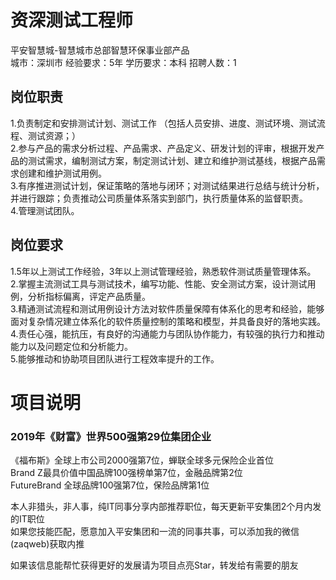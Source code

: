 # 资深测试工程师
平安智慧城-智慧城市总部智慧环保事业部产品  
城市：深圳市 经验要求：5年 学历要求：本科  招聘人数：1

## 岗位职责
1.负责制定和安排测试计划、测试工作 （包括人员安排、进度、测试环境、测试流程、测试资源；）   
2.参与产品的需求分析过程、产品需求、产品定义、研发计划的评审，根据开发产品的测试需求，编制测试方案，制定测试计划、建立和维护测试基线，根据产品需求创建和维护测试用例。   
3.有序推进测试计划，保证策略的落地与闭环；对测试结果进行总结与统计分析，并进行跟踪；负责推动公司质量体系落实到部门，执行质量体系的监督职责。   
4.管理测试团队。

## 岗位要求
1.5年以上测试工作经验，3年以上测试管理经验，熟悉软件测试质量管理体系。   
2.掌握主流测试工具与测试技术，编写功能、性能、安全测试方案，设计测试用例，分析指标偏离，评定产品质量。   
3.精通测试流程和测试用例设计方法对软件质量保障有体系化的思考和经验，能够面对复杂情况建立体系化的软件质量控制的策略和模型，并具备良好的落地实践。   
4.责任心强，能抗压，有良好的沟通能力与团队协作能力，有较强的执行力和推动能力以及问题定位和分析能力。   
5.能够推动和协助项目团队进行工程效率提升的工作。

# 项目说明

### 2019年《财富》世界500强第29位集团企业
《福布斯》全球上市公司2000强第7位，蝉联全球多元保险企业首位  
Brand Z最具价值中国品牌100强榜单第7位，金融品牌第2位  
FutureBrand 全球品牌100强第7位，保险品牌第1位

本人非猎头，非人事，纯IT同事分享内部推荐职位，每天更新平安集团2个月内发的IT职位  
如果您技能匹配，愿意加入平安集团和一流的同事共事，可以添加我的微信(zaqweb)获取内推 

如果该信息能帮忙获得更好的发展请为项目点亮Star，转发给有需要的朋友




